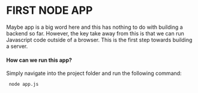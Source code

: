 # FIRST NODE APP

Maybe app is a big word here and this has nothing to do with building a backend so far. However, the key take away from this is that we can run Javascript code outside of a browser. This is the first step towards building a server.

#### How can we run this app?

Simply navigate into the project folder and run the following command:

` node app.js`
